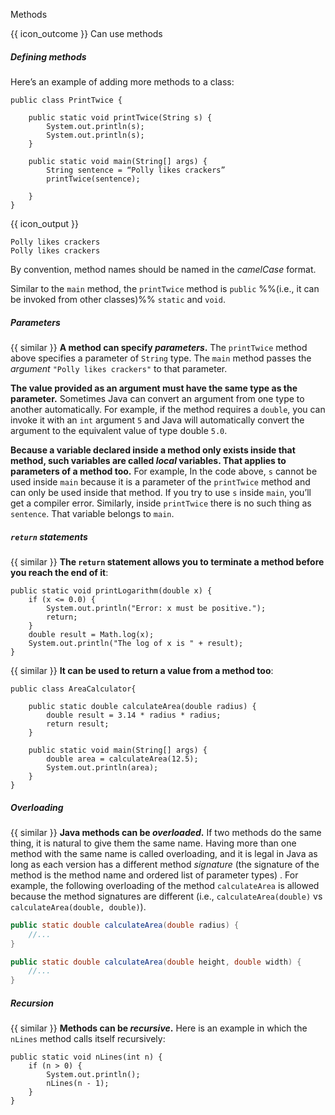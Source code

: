 <span id="title">Methods</span>

<span id="prereqs"></span>

<span id="outcomes">{{ icon_outcome }} Can use methods</span>

<div id="body">

##### Defining methods

<div class="indented">

Here’s an example of adding more methods to a class:

```java{highlight-lines="3-6"}
public class PrintTwice {

    public static void printTwice(String s) {
        System.out.println(s);
        System.out.println(s);
    }

    public static void main(String[] args) {
        String sentence = “Polly likes crackers”
        printTwice(sentence);

    }
}

```
{{ icon_output }}
```
Polly likes crackers
Polly likes crackers
```
By convention, method names should be named in the <trigger trigger="click" for="modal:javaMethods_camelCase">_camelCase_</trigger> format.

<modal large header="Defintion: camelCase" id="modal:javaMethods_camelCase">
  <include src="../../../common/definitions.md#def-camel-case" />
</modal>

Similar to the `main` method, the `printTwice` method is `public` %%(i.e., it can be invoked from other classes)%% `static` and `void`.

##### Parameters

{{ similar }} **A method can specify _parameters_.** The `printTwice` method above specifies a parameter of `String` type. The `main` method passes the _argument_ `"Polly likes crackers"` to that parameter.

**The value provided as an argument must have the same type as the parameter.** Sometimes Java can convert an argument from one type to another automatically. For example, if the method requires a `double`, you can invoke it with an `int` argument `5` and Java will automatically convert the argument to the equivalent value of type double `5.0`.

**Because a variable declared inside a method only exists inside that method, such variables are called _local_ variables. That applies to parameters of a method too.** For example, In the code above, `s` cannot be used inside `main` because it is a parameter of the `printTwice` method and can only be used inside that method. If you try to use `s` inside `main`, you’ll get a compiler error. Similarly, inside `printTwice` there is no such thing as `sentence`. That variable belongs to `main`.

</div>

##### `return` statements

<div class="indented">

{{ similar }} **The `return` statement allows you to terminate a method before you reach the end of it**:

```java{highlight-lines="4"}
public static void printLogarithm(double x) {
    if (x <= 0.0) {
        System.out.println("Error: x must be positive.");
        return;
    }
    double result = Math.log(x);
    System.out.println("The log of x is " + result);
}
```

{{ similar }} **It can be used to return a value from a method too**:

```java{highlight-lines="5"}
public class AreaCalculator{

    public static double calculateArea(double radius) {
        double result = 3.14 * radius * radius;
        return result;
    }

    public static void main(String[] args) {
        double area = calculateArea(12.5);
        System.out.println(area);
    }
}
```

</div>

##### Overloading

<div class="indented">

{{ similar }} **Java methods can be _overloaded_.** If two methods do the same thing, it is natural to give them the same name. Having more than one method with the same name is called overloading, and it is legal in Java as long as each version has a different method _signature_ (the signature of the method is the method name and ordered list of parameter types) . For example, the following overloading of the method `calculateArea` is allowed because the method signatures are different (i.e., `calculateArea(double)` vs `calculateArea(double, double)`).

```java
public static double calculateArea(double radius) {
    //...
}

public static double calculateArea(double height, double width) {
    //...
}
```

</div>

##### Recursion

<div class="indented">

{{ similar }} **Methods can be _recursive_.** Here is an example in which the `nLines` method calls itself recursively:

```java{highlight-lines="4"}
public static void nLines(int n) {
    if (n > 0) {
        System.out.println();
        nLines(n - 1);
    }
}
```
</div>


</div>

<div id="extras">
  <include src="resourcesPanel.md" boilerplate />
<include src="exercisesPanel.md" boilerplate/>
</div>
